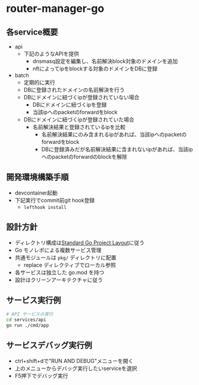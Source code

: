 # router-manager-go

## 各service概要

- api
  - 下記のようなAPIを提供
    - dnsmasq設定を編集し、名前解決block対象のドメインを追加
    - nftによってipをblockする対象のドメインをDBに登録
- batch
  - 定期的に実行
  - DBに登録されたドメインの名前解決を行う
  - DBにドメインに紐づくipが登録されていない場合
    - DBにドメインに紐づくipを登録
    - 当該ipへのpacketのforwardをblock
  - DBにドメインに紐づくipが登録されていた場合
    - 名前解決結果と登録されているipを比較
      - 名前解決結果にのみ含まれるipがあれば、当該ipへのpacketのforwardをblock
      - DBに登録済みだが名前解決結果に含まれないipがあれば、当該ipへのpacketのforwardのblockを解除

## 開発環境構築手順

- devcontainer起動
- 下記実行でcommit前git hook登録
  - `lefthook install`

## 設計方針

- ディレクトリ構成は[Standard Go Project Layout](https://github.com/golang-standards/project-layout/blob/master/README_ja.md#standard-go-project-layout)に従う
- Go モノレポによる複数サービス管理
- 共通モジュールは `pkg/` ディレクトリに配置
  - replace ディレクティブでローカル参照
- 各サービスは独立した go.mod を持つ
- 設計はクリーンアーキテクチャに従う

## サービス実行例

```bash
# API サービスの実行
cd services/api
go run ./cmd/app
```

## サービスデバッグ実行例

- ctrl+shift+dで"RUN AND DEBUG"メニューを開く
- 上のメニューからデバッグ実行したいserviceを選択
- F5押下でデバッグ実行
